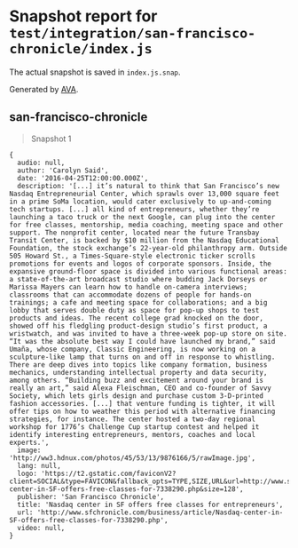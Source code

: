 # Snapshot report for `test/integration/san-francisco-chronicle/index.js`

The actual snapshot is saved in `index.js.snap`.

Generated by [AVA](https://avajs.dev).

## san-francisco-chronicle

> Snapshot 1

    {
      audio: null,
      author: 'Carolyn Said',
      date: '2016-04-25T12:00:00.000Z',
      description: '[...] it’s natural to think that San Francisco’s new Nasdaq Entrepreneurial Center, which sprawls over 13,000 square feet in a prime SoMa location, would cater exclusively to up-and-coming tech startups. [...] all kind of entrepreneurs, whether they’re launching a taco truck or the next Google, can plug into the center for free classes, mentorship, media coaching, meeting space and other support. The nonprofit center, located near the future Transbay Transit Center, is backed by $10 million from the Nasdaq Educational Foundation, the stock exchange’s 22-year-old philanthropy arm. Outside 505 Howard St., a Times-Square-style electronic ticker scrolls promotions for events and logos of corporate sponsors. Inside, the expansive ground-floor space is divided into various functional areas: a state-of-the-art broadcast studio where budding Jack Dorseys or Marissa Mayers can learn how to handle on-camera interviews; classrooms that can accommodate dozens of people for hands-on trainings; a cafe and meeting space for collaborations; and a big lobby that serves double duty as space for pop-up shops to test products and ideas. The recent college grad knocked on the door, showed off his fledgling product-design studio’s first product, a wristwatch, and was invited to have a three-week pop-up store on site. “It was the absolute best way I could have launched my brand,” said Umaña, whose company, Classic Engineering, is now working on a sculpture-like lamp that turns on and off in response to whistling. There are deep dives into topics like company formation, business mechanics, understanding intellectual property and data security, among others. “Building buzz and excitement around your brand is really an art,” said Alexa Fleischman, CEO and co-founder of Savvy Society, which lets girls design and purchase custom 3-D-printed fashion accessories. [...] that venture funding is tighter, it will offer tips on how to weather this period with alternative financing strategies, for instance. The center hosted a two-day regional workshop for 1776’s Challenge Cup startup contest and helped it identify interesting entrepreneurs, mentors, coaches and local experts.',
      image: 'http://ww3.hdnux.com/photos/45/53/13/9876166/5/rawImage.jpg',
      lang: null,
      logo: 'https://t2.gstatic.com/faviconV2?client=SOCIAL&type=FAVICON&fallback_opts=TYPE,SIZE,URL&url=http://www.sfchronicle.com/business/article/Nasdaq-center-in-SF-offers-free-classes-for-7338290.php&size=128',
      publisher: 'San Francisco Chronicle',
      title: 'Nasdaq center in SF offers free classes for entrepreneurs',
      url: 'http://www.sfchronicle.com/business/article/Nasdaq-center-in-SF-offers-free-classes-for-7338290.php',
      video: null,
    }
